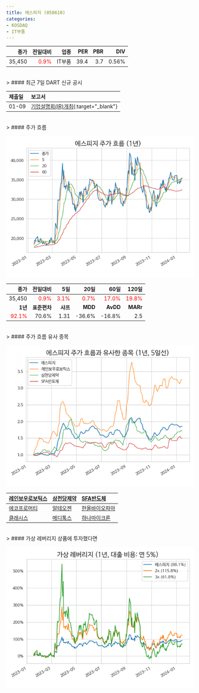 ```yaml
---
title: 에스피지 (058610)
categories:
- KOSDAQ
- IT부품
---
```


|**종가**|**전일대비**|**업종**|**PER**|**PBR**|**DIV**|
|-------:|-----------:|-------:|------:|------:|------:|
|35,450|<span style="color: red">0.9%</span>|IT부품|39.4|3.7|0.56%|

<!-- more -->

<br>
> #### 최근 7일 DART 신규 공시<a id="dart"></a>



|**제출일**|**보고서**|
|:-----|:-------|
|01-09|[기업설명회(IR)개최](https://dart.fss.or.kr/dsaf001/main.do?rcpNo=20240109900268){:target="_blank"}|

<br>
> #### 주가 흐름<a id="price"></a>

![058610](/assets/images/stock/058610.png)

|**종가**|**전일대비**|**5일**|**20일**|**60일**|**120일**|
|-------:|-----------:|------:|-------:|-------:|--------:|
| 35,450 | <span style="color: red">0.9%</span> | <span style="color: red">3.1%</span> | <span style="color: red">0.7%</span> | <span style="color: red">17.0%</span> | <span style="color: red">19.8%</span> |
|**1년**|**표준편차**|**샤프**|**MDD**|**AvDD**|**MARr**|
| <span style="color: red">92.1%</span> | 70.6% | 1.31 | -36.6% | -16.8% | 2.5 |

<br>
> #### 주가 흐름 유사 종목<a id="corr"></a>

![058610](/assets/images/stock/058610_corr.png)

| [레인보우로보틱스](/277810/) | [삼천당제약](/000250/) | [SFA반도체](/036540/) |
|:---------------------------------------|:---------------------------------------|:---------------------------------------|
| [에코프로머티](/450080/) | [알테오젠](/196170/) | [한올바이오파마](/009420/) |
| [클래시스](/214150/) | [메디톡스](/086900/) | [하나마이크론](/067310/) |

<br>
> #### 가상 레버리지 상품에 투자했다면<a id="2x"></a>

![058610](/assets/images/stock/058610_2x.png)

[^corr]: 상관계수를 이용하여 분석하였습니다.